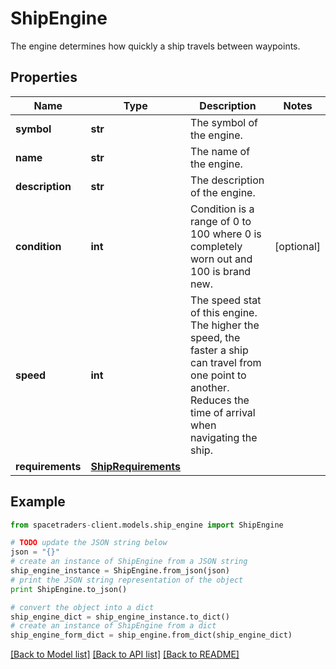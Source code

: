 # ShipEngine

The engine determines how quickly a ship travels between waypoints.

## Properties

Name | Type | Description | Notes
------------ | ------------- | ------------- | -------------
**symbol** | **str** | The symbol of the engine. | 
**name** | **str** | The name of the engine. | 
**description** | **str** | The description of the engine. | 
**condition** | **int** | Condition is a range of 0 to 100 where 0 is completely worn out and 100 is brand new. | [optional] 
**speed** | **int** | The speed stat of this engine. The higher the speed, the faster a ship can travel from one point to another. Reduces the time of arrival when navigating the ship. | 
**requirements** | [**ShipRequirements**](ShipRequirements.md) |  | 

## Example

```python
from spacetraders-client.models.ship_engine import ShipEngine

# TODO update the JSON string below
json = "{}"
# create an instance of ShipEngine from a JSON string
ship_engine_instance = ShipEngine.from_json(json)
# print the JSON string representation of the object
print ShipEngine.to_json()

# convert the object into a dict
ship_engine_dict = ship_engine_instance.to_dict()
# create an instance of ShipEngine from a dict
ship_engine_form_dict = ship_engine.from_dict(ship_engine_dict)
```
[[Back to Model list]](../README.md#documentation-for-models) [[Back to API list]](../README.md#documentation-for-api-endpoints) [[Back to README]](../README.md)



